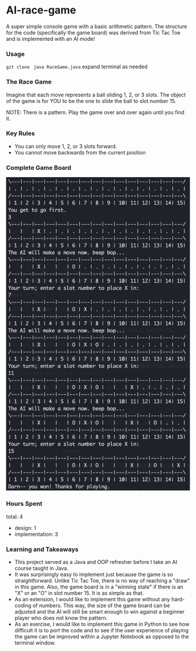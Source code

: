 # AI-race-game
A super simple console game with a basic arithmetic pattern. The structure for the code (specifically the game board) was derived from Tic Tac Toe and is implemented with an AI mode!

### Usage
`git clone `
`java RaceGame.java`
expand terminal as needed

### The Race Game

Imagine that each move represents a ball sliding 1, 2, or 3 slots.
The object of the game is for YOU to be the one to slide
the ball to slot number 15. 

NOTE: There is a pattern. Play the game over and over again until you find it.

### Key Rules
* You can only move 1, 2, or 3 slots forward.
* You cannot move backwards from the current position

### Complete Game Board

![game board](game.png)

### Hours Spent
total: 4
- design: 1
- implementation: 3

### Learning and Takeaways
* This project served as a Java and OOP refresher before I take an AI course taught in Java.
* It was surprisingly easy to implement just because the game is so straightforward. Unlike Tic Tac Toe, there is no way of reaching a "draw" in this game. Also, the game board is in a "winning state" if there is an "X" or an "O" in slot number 15. It is as simple as that.
* As an extension, I would like to implement this game without any hard-coding of numbers. This way, the size of the game board can be adjusted and the AI will still be smart enough to win against a beginner player who does not know the pattern.
* As an exercise, I would like to implement this game in Python to see how difficult it is to port the code and to see if the user experience of playing the game can be improved within a Jupyter Notebook as opposed to the terminal window.

